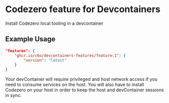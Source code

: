 
# Codezero feature for Devcontainers

Install Codezero local tooling in a devcontainer

## Example Usage

```json
"features": {
    "ghcr.io/c6o/devcontainers-features/feature:1": {
        "version": "latest"
    }
}
```

Your devContainer will require privileged and host network access if you need to consume services on the host. You will also have to install Codezero on your host in order to keep the host and devContainer sessions in sync.
